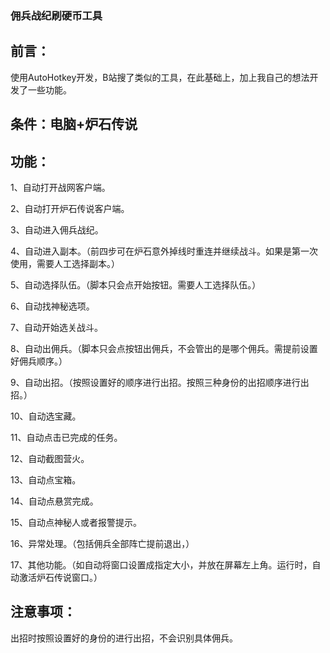 ### 佣兵战纪刷硬币工具
## 前言：

使用AutoHotkey开发，B站搜了类似的工具，在此基础上，加上我自己的想法开发了一些功能。

## 条件：电脑+炉石传说

## 功能：

1、自动打开战网客户端。

2、自动打开炉石传说客户端。

3、自动进入佣兵战纪。

4、自动进入副本。（前四步可在炉石意外掉线时重连并继续战斗。如果是第一次使用，需要人工选择副本。）

5、自动选择队伍。（脚本只会点开始按钮。需要人工选择队伍。）

6、自动找神秘选项。

7、自动开始选关战斗。

8、自动出佣兵。（脚本只会点按钮出佣兵，不会管出的是哪个佣兵。需提前设置好佣兵顺序。）

9、自动出招。（按照设置好的顺序进行出招。按照三种身份的出招顺序进行出招。）

10、自动选宝藏。

11、自动点击已完成的任务。

12、自动截图营火。

13、自动点宝箱。

14、自动点悬赏完成。

15、自动点神秘人或者报警提示。

16、异常处理。（包括佣兵全部阵亡提前退出，）

17、其他功能。（如自动将窗口设置成指定大小，并放在屏幕左上角。运行时，自动激活炉石传说窗口。）

## 注意事项：

出招时按照设置好的身份的进行出招，不会识别具体佣兵。
